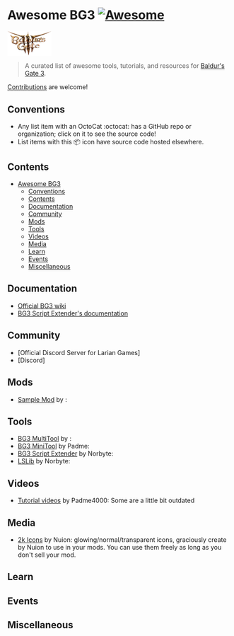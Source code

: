# Awesome BG3  [![Awesome](https://cdn.rawgit.com/sindresorhus/awesome/d7305f38d29fed78fa85652e3a63e154dd8e8829/media/badge.svg)](https://github.com/sindresorhus/awesome)

[<img src="./media/bg3-logo.png" align="center" width="100" />](https://baldursgate3.game/)

> A curated list of awesome tools, tutorials, and resources for [Baldur's Gate 3](https://baldursgate3.game/).

[Contributions](CONTRIBUTING.md) are welcome!

## Conventions

- Any list item with an OctoCat :octocat: has a GitHub repo or organization; click on it to see the source code!
- List items with this :package: icon have source code hosted elsewhere.

## Contents

- [Awesome BG3](#awesome-bg3--)
  - [Conventions](#conventions)
  - [Contents](#contents)
  - [Documentation](#documentation)
  - [Community](#community)
  - [Mods](#mods)
  - [Tools](#tools)
  - [Videos](#videos)
  - [Media](#media)
  - [Learn](#learn)
  - [Events](#events)
  - [Miscellaneous](#miscellaneous)

## Documentation

- [Official BG3 wiki]()
- [BG3 Script Extender's documentation]()

## Community

- [Official Discord Server for Larian Games]
- [Discord]

## Mods

- [Sample Mod]() by :

## Tools

- [BG3 MultiTool]() by :
- [BG3 MiniTool]() by Padme:
- [BG3 Script Extender]() by Norbyte:
- [LSLib]() by Norbyte:

## Videos

- [Tutorial videos]() by Padme4000: Some are a little bit outdated

## Media

- [2k Icons](https://www.nexusmods.com/baldursgate3/mods/771) by Nuion: glowing/normal/transparent icons, graciously create by Nuion to use in your mods. You can use them freely as long as you don't sell your mod.

## Learn

## Events

## Miscellaneous
